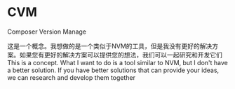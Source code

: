 # CVM
Composer Version Manage

这是一个概念。我想做的是一个类似于NVM的工具，但是我没有更好的解决方案。如果您有更好的解决方案可以提供您的想法，我们可以一起研究和开发它们
This is a concept. What I want to do is a tool similar to NVM, but I don't have a better solution. If you have better solutions that can provide your ideas, we can research and develop them together

